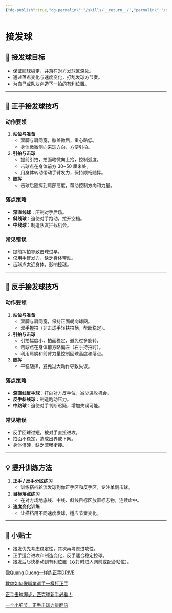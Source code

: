 ```yaml
---
{"dg-publish":true,"dg-permalink":"/skills/__return__/","permalink":"/skills/__return__/"}
---
```


# 接发球

## 🎯 接发球目标
- 保证回球稳定，并落在对方发球区深处。
- 通过落点变化与速度变化，打乱发球方节奏。
- 为自己或队友创造下一拍的有利位置。

---

## 🏓 正手接发球技巧

### 动作要领
1. **站位与准备**
   - 双脚与肩同宽，膝盖微屈，重心略低。
   - 身体微微侧向来球方向，方便引拍。
2. **引拍与击球**
   - 提前引拍，拍面略微向上抬，控制弧度。
   - 击球点在身体前方 30~50 厘米处。
   - 用身体转动带动手臂发力，保持顺畅随挥。
3. **随挥**
   - 击球后随挥到肩部高度，帮助控制方向和力量。

### 落点策略
- **深直线球**：压制对手后场。
- **斜线球**：迫使对手跑动，拉开空档。
- **中线球**：制造队友拦截机会。

### 常见错误
- 提前挥拍导致击球过早。
- 仅用手臂发力，缺乏身体带动。
- 击球点太近身体，影响控球。

---

## 🏓 反手接发球技巧

### 动作要领
1. **站位与准备**
   - 双脚与肩同宽，保持正面朝向球网。
   - 双手握拍（非击球手轻扶拍柄，帮助稳定）。
2. **引拍与击球**
   - 引拍幅度小，拍面稳定，避免过多旋转。
   - 击球点在身体前方略偏左（右手持拍时）。
   - 利用肩膀和前臂力量控制回球高度和落点。
3. **随挥**
   - 平稳随挥，避免过大动作导致失误。

### 落点策略
- **深直线反手球**：打向对方反手位，减少进攻机会。
- **反手斜线球**：制造跑动压力。
- **中路球**：迫使对手判断迟疑，增加失误可能。

### 常见错误
- 反手回球过短，被对手直接进攻。
- 拍面不稳定，造成出界或下网。
- 身体僵硬，缺乏流畅衔接。

---

## 💡 提升训练方法
1. **正手 / 反手分区练习**
   - 训练搭档轮流发球到你正手区和反手区，专注单侧击球。
2. **目标落点练习**
   - 在对方场地底线、中线、斜线目标区放置标志物，连续命中。
3. **速度变化训练**
   - 让搭档用不同速度发球，适应节奏变化。

---

## 📌 小贴士
- 接发优先考虑稳定性，其次再考虑进攻性。
- 正手适合进攻和制造变化，反手适合稳定控球。
- 接发后尽快移动到有利位置（双打时进入网前或配合站位）。


[像Quang Duong一样练正手DRIVE](https://www.xiaohongshu.com/explore/68ab1395000000001d0359ce?app_platform=ios&app_version=8.97.1&share_from_user_hidden=true&xsec_source=app_share&type=video&xsec_token=CBz3fU_8kpAy1mD3LomU0AoKTTQeCzdynfZ37p9mpT-rQ=&author_share=1&xhsshare=WeixinSession&shareRedId=ODdGQklJOUo2NzUyOTgwNjczOTc9SjhM&apptime=1756104890&share_id=1561c74bae8a45a99ca9bb46f39e89c9)

[教你如何像職業選手一樣打正手](https://www.xiaohongshu.com/explore/6894784d0000000023038c13?app_platform=ios&app_version=8.97&share_from_user_hidden=true&xsec_source=app_share&type=video&xsec_token=CB9xIrW7VdPHMJ0ePfxAN1H8P7QLNvW7_dR5OCA0GYg6k=&author_share=1&xhsshare=WeixinSession&shareRedId=ODdGQklJOUo2NzUyOTgwNjczOTc9SjhM&apptime=1755692145&share_id=f4fd172288ca4e26bc8b3f067076eb52)

[正手击球脚步，匹克球新手必看！](https://www.xiaohongshu.com/explore/68a5257f000000001c032322?app_platform=ios&app_version=8.97&share_from_user_hidden=true&xsec_source=app_share&type=video&xsec_token=CBKsA1Y6geCpTVgnstV_oA7I-ktdUv5twJREXxkA_swn8=&author_share=1&xhsshare=WeixinSession&shareRedId=ODdGQklJOUo2NzUyOTgwNjczOTc9SjhM&apptime=1755692031&share_id=d64b34a4baeb406aa0743c167d029270)

[一个小细节，正手击球力量翻倍](https://www.xiaohongshu.com/explore/682069400000000023016045?app_platform=ios&app_version=8.97&share_from_user_hidden=true&xsec_source=app_share&type=video&xsec_token=CBa0fcrWcjdSQxSEkN64cbfGKixI-6RC5hAtqePLmMEng=&author_share=1&xhsshare=WeixinSession&shareRedId=ODdGQklJOUo2NzUyOTgwNjczOTc9SjhM&apptime=1755691967&share_id=af82713829394c8aa009f6bcd2b2855b)

